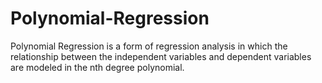 # Polynomial-Regression
Polynomial Regression is a form of regression analysis in which the relationship between the independent variables and dependent variables are modeled in the nth degree polynomial.
